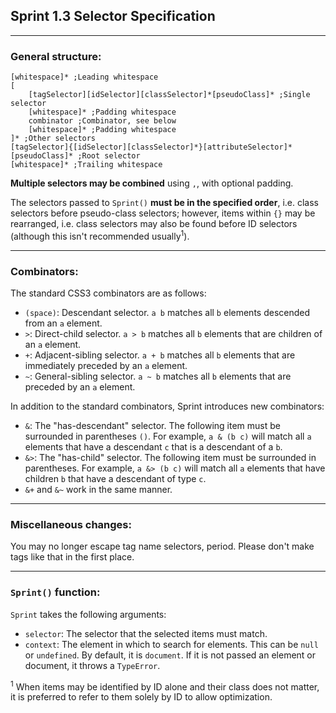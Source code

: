 ## Sprint 1.3 Selector Specification

---

### General structure:

    [whitespace]* ;Leading whitespace
    [
    	[tagSelector][idSelector][classSelector]*[pseudoClass]* ;Single selector
    	[whitespace]* ;Padding whitespace
    	combinator ;Combinator, see below
    	[whitespace]* ;Padding whitespace
    ]* ;Other selectors
    [tagSelector]{[idSelector][classSelector]*}[attributeSelector]*[pseudoClass]* ;Root selector
    [whitespace]* ;Trailing whitespace

**Multiple selectors may be combined** using `,`, with optional padding.

The selectors passed to `Sprint()` **must be in the specified order**, i.e. class selectors before pseudo-class selectors; however, items within `{}` may be rearranged, i.e. class selectors may also be found before ID selectors (although this isn't recommended usually<sup>1</sup>).

---

### Combinators:

The standard CSS3 combinators are as follows:

 - `(space)`: Descendant selector. `a b` matches all `b` elements descended from an `a` element.
 - `>`: Direct-child selector. `a > b` matches all `b` elements that are children of an `a` element.
 - `+`: Adjacent-sibling selector. `a + b` matches all `b` elements that are immediately preceded by an `a` element.
 - `~`: General-sibling selector. `a ~ b` matches all `b` elements that are preceded by an `a` element.

In addition to the standard combinators, Sprint introduces new combinators:

 - `&`: The "has-descendant" selector. The following item must be surrounded in parentheses `()`. For example, `a & (b c)` will match all `a` elements that have a descendant `c` that is a descendant of a `b`.
 - `&>`: The "has-child" selector. The following item must be surrounded in parentheses. For example, `a &> (b c)` will match all `a` elements that have children `b` that have a descendant of type `c`.
 - `&+` and `&~` work in the same manner.

---

### Miscellaneous changes:

You may no longer escape tag name selectors, period. Please don't make tags like that in the first place.

---

### `Sprint()` function:

`Sprint` takes the following arguments:

 - `selector`: The selector that the selected items must match.
 - `context`: The element in which to search for elements. This can be `null` or `undefined`. By default, it is `document`. If it is not passed an element or document, it throws a `TypeError`.

<sup>1</sup> When items may be identified by ID alone and their class does not matter, it is preferred to refer to them solely by ID to allow optimization.